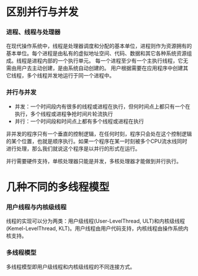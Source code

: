 # 区别并行与并发
### 进程、线程与处理器
在现代操作系统中，线程是处理器调度和分配的基本单位，进程则作为资源拥有的基本单位。每个进程是由私有的虚拟地址空间、代码、数据和其它各种系统资源组成。线程是进程内部的一个执行单元。 每一个进程至少有一个主执行线程，它无需由用户去主动创建，是由系统自动创建的。 用户根据需要在应用程序中创建其它线程，多个线程并发地运行于同一个进程中。

### 并行与并发
- 并发：一个时间段内有很多的线程或进程在执行，但何时间点上都只有一个在执行，多个线程或进程争抢时间片轮流执行
- 并行：一个时间段和时间点上都有多个线程或进程在执行

非并发的程序只有一个垂直的控制逻辑，在任何时刻，程序只会处在这个控制逻辑的某个位置，也就是顺序执行。如果一个程序在某一时刻被多个CPU流水线同时进行处理，那么我们就说这个程序是以并行的形式在运行。

并行需要硬件支持，单核处理器只能是并发，多核处理器才能做到并行执行。

# 几种不同的多线程模型
### 用户线程与内核级线程
线程的实现可以分为两类：用户级线程(User-LevelThread, ULT)和内核级线程(Kemel-LevelThread, KLT)。用户线程由用户代码支持，内核线程由操作系统内核支持。

### 多线程模型
多线程模型即用户级线程和内核级线程的不同连接方式。


